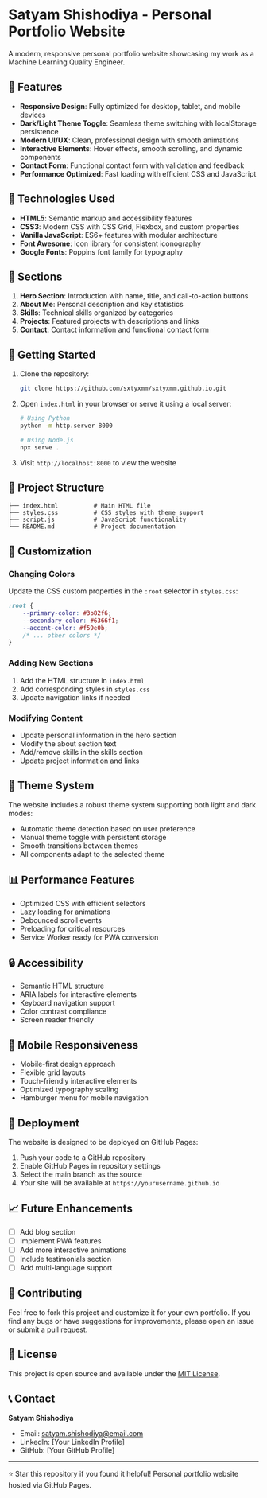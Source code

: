 # Satyam Shishodiya - Personal Portfolio Website

A modern, responsive personal portfolio website showcasing my work as a Machine Learning Quality Engineer.

## 🌟 Features

- **Responsive Design**: Fully optimized for desktop, tablet, and mobile devices
- **Dark/Light Theme Toggle**: Seamless theme switching with localStorage persistence
- **Modern UI/UX**: Clean, professional design with smooth animations
- **Interactive Elements**: Hover effects, smooth scrolling, and dynamic components
- **Contact Form**: Functional contact form with validation and feedback
- **Performance Optimized**: Fast loading with efficient CSS and JavaScript

## 🔧 Technologies Used

- **HTML5**: Semantic markup and accessibility features
- **CSS3**: Modern CSS with CSS Grid, Flexbox, and custom properties
- **Vanilla JavaScript**: ES6+ features with modular architecture
- **Font Awesome**: Icon library for consistent iconography
- **Google Fonts**: Poppins font family for typography

## 📱 Sections

1. **Hero Section**: Introduction with name, title, and call-to-action buttons
2. **About Me**: Personal description and key statistics
3. **Skills**: Technical skills organized by categories
4. **Projects**: Featured projects with descriptions and links
5. **Contact**: Contact information and functional contact form

## 🚀 Getting Started

1. Clone the repository:
   ```bash
   git clone https://github.com/sxtyxmm/sxtyxmm.github.io.git
   ```

2. Open `index.html` in your browser or serve it using a local server:
   ```bash
   # Using Python
   python -m http.server 8000
   
   # Using Node.js
   npx serve .
   ```

3. Visit `http://localhost:8000` to view the website

## 📁 Project Structure

```
├── index.html          # Main HTML file
├── styles.css          # CSS styles with theme support
├── script.js           # JavaScript functionality
└── README.md           # Project documentation
```

## 🎨 Customization

### Changing Colors
Update the CSS custom properties in the `:root` selector in `styles.css`:

```css
:root {
    --primary-color: #3b82f6;
    --secondary-color: #6366f1;
    --accent-color: #f59e0b;
    /* ... other colors */
}
```

### Adding New Sections
1. Add the HTML structure in `index.html`
2. Add corresponding styles in `styles.css`
3. Update navigation links if needed

### Modifying Content
- Update personal information in the hero section
- Modify the about section text
- Add/remove skills in the skills section
- Update project information and links

## 🌙 Theme System

The website includes a robust theme system supporting both light and dark modes:

- Automatic theme detection based on user preference
- Manual theme toggle with persistent storage
- Smooth transitions between themes
- All components adapt to the selected theme

## 📊 Performance Features

- Optimized CSS with efficient selectors
- Lazy loading for animations
- Debounced scroll events
- Preloading for critical resources
- Service Worker ready for PWA conversion

## 🔒 Accessibility

- Semantic HTML structure
- ARIA labels for interactive elements
- Keyboard navigation support
- Color contrast compliance
- Screen reader friendly

## 📱 Mobile Responsiveness

- Mobile-first design approach
- Flexible grid layouts
- Touch-friendly interactive elements
- Optimized typography scaling
- Hamburger menu for mobile navigation

## 🚀 Deployment

The website is designed to be deployed on GitHub Pages:

1. Push your code to a GitHub repository
2. Enable GitHub Pages in repository settings
3. Select the main branch as the source
4. Your site will be available at `https://yourusername.github.io`

## 📈 Future Enhancements

- [ ] Add blog section
- [ ] Implement PWA features
- [ ] Add more interactive animations
- [ ] Include testimonials section
- [ ] Add multi-language support

## 🤝 Contributing

Feel free to fork this project and customize it for your own portfolio. If you find any bugs or have suggestions for improvements, please open an issue or submit a pull request.

## 📄 License

This project is open source and available under the [MIT License](LICENSE).

## 📞 Contact

**Satyam Shishodiya**
- Email: satyam.shishodiya@email.com
- LinkedIn: [Your LinkedIn Profile]
- GitHub: [Your GitHub Profile]

---

⭐ Star this repository if you found it helpful!
Personal portfolio website hosted via GitHub Pages.
